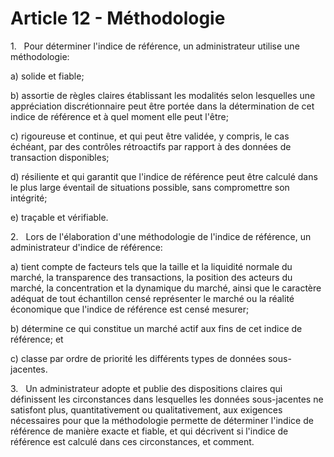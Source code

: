 # Article 12 - Méthodologie


1.   Pour déterminer l'indice de référence, un administrateur utilise une méthodologie:

a) solide et fiable;

b) assortie de règles claires établissant les modalités selon lesquelles une appréciation discrétionnaire peut être portée dans la détermination de cet indice de référence et à quel moment elle peut l'être;

c) rigoureuse et continue, et qui peut être validée, y compris, le cas échéant, par des contrôles rétroactifs par rapport à des données de transaction disponibles;

d) résiliente et qui garantit que l'indice de référence peut être calculé dans le plus large éventail de situations possible, sans compromettre son intégrité;

e) traçable et vérifiable.

2.   Lors de l'élaboration d'une méthodologie de l'indice de référence, un administrateur d'indice de référence:

a) tient compte de facteurs tels que la taille et la liquidité normale du marché, la transparence des transactions, la position des acteurs du marché, la concentration et la dynamique du marché, ainsi que le caractère adéquat de tout échantillon censé représenter le marché ou la réalité économique que l'indice de référence est censé mesurer;

b) détermine ce qui constitue un marché actif aux fins de cet indice de référence; et

c) classe par ordre de priorité les différents types de données sous-jacentes.

3.   Un administrateur adopte et publie des dispositions claires qui définissent les circonstances dans lesquelles les données sous-jacentes ne satisfont plus, quantitativement ou qualitativement, aux exigences nécessaires pour que la méthodologie permette de déterminer l'indice de référence de manière exacte et fiable, et qui décrivent si l'indice de référence est calculé dans ces circonstances, et comment.
